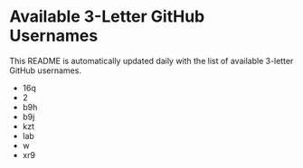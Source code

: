 # Available 3-Letter GitHub Usernames

This README is automatically updated daily with the list of available 3-letter GitHub usernames.

- 16q
- 2
- b9h
- b9j
- kzt
- lab
- w
- xr9
